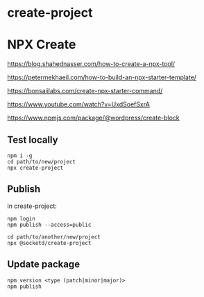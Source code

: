 # create-project

# NPX Create

https://blog.shahednasser.com/how-to-create-a-npx-tool/

https://petermekhaeil.com/how-to-build-an-npx-starter-template/

https://bonsaiilabs.com/create-npx-starter-command/

https://www.youtube.com/watch?v=UxdSoefSxrA

https://www.npmjs.com/package/@wordpress/create-block

## Test locally

```
npm i -g
cd path/to/new/project
npx create-project
```

## Publish

in create-project:

```
npm login
npm publish --access=public

cd path/to/another/new/project
npx @socketd/create-project
```

## Update package

```
npm version <type (patch|minor|major)>
npm publish
```
